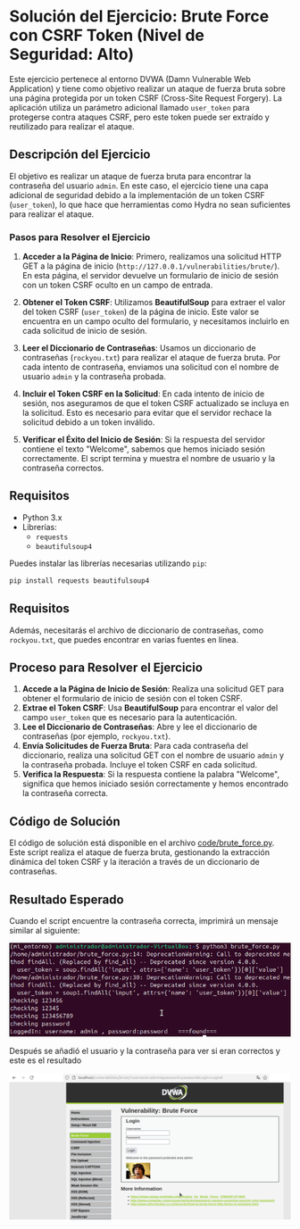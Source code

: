 # Solución del Ejercicio: Brute Force con CSRF Token (Nivel de Seguridad: Alto)

Este ejercicio pertenece al entorno DVWA (Damn Vulnerable Web Application) y tiene como objetivo realizar un ataque de fuerza bruta sobre una página protegida por un token CSRF (Cross-Site Request Forgery). La aplicación utiliza un parámetro adicional llamado `user_token` para protegerse contra ataques CSRF, pero este token puede ser extraído y reutilizado para realizar el ataque.

## Descripción del Ejercicio

El objetivo es realizar un ataque de fuerza bruta para encontrar la contraseña del usuario `admin`. En este caso, el ejercicio tiene una capa adicional de seguridad debido a la implementación de un token CSRF (`user_token`), lo que hace que herramientas como Hydra no sean suficientes para realizar el ataque.

### Pasos para Resolver el Ejercicio

1. **Acceder a la Página de Inicio**: 
   Primero, realizamos una solicitud HTTP GET a la página de inicio (`http://127.0.0.1/vulnerabilities/brute/`). En esta página, el servidor devuelve un formulario de inicio de sesión con un token CSRF oculto en un campo de entrada.

2. **Obtener el Token CSRF**:
   Utilizamos **BeautifulSoup** para extraer el valor del token CSRF (`user_token`) de la página de inicio. Este valor se encuentra en un campo oculto del formulario, y necesitamos incluirlo en cada solicitud de inicio de sesión.

3. **Leer el Diccionario de Contraseñas**:
   Usamos un diccionario de contraseñas (`rockyou.txt`) para realizar el ataque de fuerza bruta. Por cada intento de contraseña, enviamos una solicitud con el nombre de usuario `admin` y la contraseña probada.

4. **Incluir el Token CSRF en la Solicitud**:
   En cada intento de inicio de sesión, nos aseguramos de que el token CSRF actualizado se incluya en la solicitud. Esto es necesario para evitar que el servidor rechace la solicitud debido a un token inválido.

5. **Verificar el Éxito del Inicio de Sesión**:
   Si la respuesta del servidor contiene el texto "Welcome", sabemos que hemos iniciado sesión correctamente. El script termina y muestra el nombre de usuario y la contraseña correctos.

## Requisitos

- Python 3.x
- Librerías:
  - `requests`
  - `beautifulsoup4`

Puedes instalar las librerías necesarias utilizando `pip`:

```bash
pip install requests beautifulsoup4
```

## Requisitos

Además, necesitarás el archivo de diccionario de contraseñas, como `rockyou.txt`, que puedes encontrar en varias fuentes en línea.

## Proceso para Resolver el Ejercicio

1. **Accede a la Página de Inicio de Sesión**: Realiza una solicitud GET para obtener el formulario de inicio de sesión con el token CSRF.
2. **Extrae el Token CSRF**: Usa **BeautifulSoup** para encontrar el valor del campo `user_token` que es necesario para la autenticación.
3. **Lee el Diccionario de Contraseñas**: Abre y lee el diccionario de contraseñas (por ejemplo, `rockyou.txt`).
4. **Envía Solicitudes de Fuerza Bruta**: Para cada contraseña del diccionario, realiza una solicitud GET con el nombre de usuario `admin` y la contraseña probada. Incluye el token CSRF en cada solicitud.
5. **Verifica la Respuesta**: Si la respuesta contiene la palabra "Welcome", significa que hemos iniciado sesión correctamente y hemos encontrado la contraseña correcta.

## Código de Solución

El código de solución está disponible en el archivo [code/brute_force.py](assets/code/brute_force.py). Este script realiza el ataque de fuerza bruta, gestionando la extracción dinámica del token CSRF y la iteración a través de un diccionario de contraseñas.

## Resultado Esperado

Cuando el script encuentre la contraseña correcta, imprimirá un mensaje similar al siguiente:

![Resultado de la fuerza bruta](assets/images/bruteForceHigh.png)

Después se añadió el usuario y la contraseña para ver si eran correctos y este es el resultado 

![Resultado final de la fuerza bruta](assets/images/pruebaBruteForce.png)
